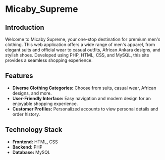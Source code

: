 # Micaby_Supreme

## Introduction
Welcome to Micaby Supreme, your one-stop destination for premium men's clothing. This web application offers a wide range of men's apparel, 
from elegant suits and official wear to casual outfits, African Ankara designs, and stylish shoes. 
Developed using PHP, HTML, CSS, and MySQL, this site provides a seamless shopping experience.

## Features
- **Diverse Clothing Categories:** Choose from suits, casual wear, African designs, and more.
- **User-Friendly Interface:** Easy navigation and modern design for an enjoyable shopping experience.
- **Customer Profiles:** Personalized accounts to view personal details and order history.

## Technology Stack
- **Frontend:** HTML, CSS
- **Backend:** PHP
- **Database:** MySQL

